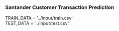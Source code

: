 ### Santander Customer Transaction Prediction

TRAIN_DATA = '../input/train.csv'
<br>
TEST_DATA = '../input/test.csv'
